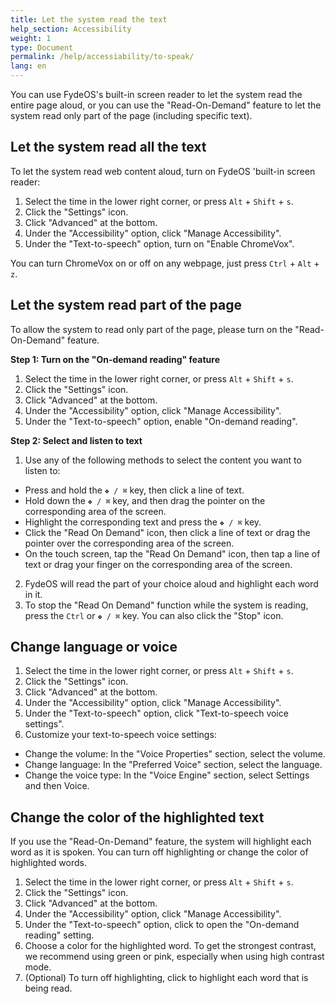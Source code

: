 ```yaml
---
title: Let the system read the text
help_section: Accessibility
weight: 1
type: Document
permalink: /help/accessiability/to-speak/
lang: en
---
```


You can use FydeOS's built-in screen reader to let the system read the entire page aloud, or you can use the "Read-On-Demand" feature to let the system read only part of the page (including specific text).

## Let the system read all the text

To let the system read web content aloud, turn on FydeOS 'built-in screen reader:
1. Select the time in the lower right corner, or press `Alt` + `Shift` + `s`.
2. Click the "Settings" icon.
3. Click "Advanced" at the bottom.
4. Under the "Accessibility" option, click "Manage Accessibility".
5. Under the "Text-to-speech" option, turn on "Enable ChromeVox".

You can turn ChromeVox on or off on any webpage, just press `Ctrl` + `Alt` + `z`.

## Let the system read part of the page

To allow the system to read only part of the page, please turn on the "Read-On-Demand" feature.

**Step 1: Turn on the "On-demand reading" feature**
1. Select the time in the lower right corner, or press `Alt` + `Shift` + `s`.
2. Click the "Settings" icon.
3. Click "Advanced" at the bottom.
4. Under the "Accessibility" option, click "Manage Accessibility".
5. Under the "Text-to-speech" option, enable "On-demand reading".

**Step 2: Select and listen to text**
1. Use any of the following methods to select the content you want to listen to:
 - Press and hold the `❖ / ⌘` key, then click a line of text.
 - Hold down the `❖ / ⌘` key, and then drag the pointer on the corresponding area of ​​the screen.
 - Highlight the corresponding text and press the `❖ / ⌘` key.
 - Click the "Read On Demand" icon, then click a line of text or drag the pointer over the corresponding area of ​​the screen.
 - On the touch screen, tap the "Read On Demand" icon, then tap a line of text or drag your finger on the corresponding area of ​​the screen.
2. FydeOS will read the part of your choice aloud and highlight each word in it.
3. To stop the "Read On Demand" function while the system is reading, press the `Ctrl` or `❖ / ⌘` key. You can also click the "Stop" icon.

## Change language or voice
1. Select the time in the lower right corner, or press `Alt` + `Shift` + `s`.
2. Click the "Settings" icon.
3. Click "Advanced" at the bottom.
4. Under the "Accessibility" option, click "Manage Accessibility".
5. Under the "Text-to-speech" option, click "Text-to-speech voice settings".
6. Customize your text-to-speech voice settings:
 - Change the volume: In the "Voice Properties" section, select the volume.
 - Change language: In the "Preferred Voice" section, select the language.
 - Change the voice type: In the "Voice Engine" section, select Settings and then Voice.

## Change the color of the highlighted text

If you use the "Read-On-Demand" feature, the system will highlight each word as it is spoken. You can turn off highlighting or change the color of highlighted words.

1. Select the time in the lower right corner, or press `Alt` + `Shift` + `s`.
2. Click the "Settings" icon.
3. Click "Advanced" at the bottom.
4. Under the "Accessibility" option, click "Manage Accessibility".
5. Under the "Text-to-speech" option, click to open the "On-demand reading" setting.
6. Choose a color for the highlighted word. To get the strongest contrast, we recommend using green or pink, especially when using high contrast mode.
7. (Optional) To turn off highlighting, click to highlight each word that is being read.
